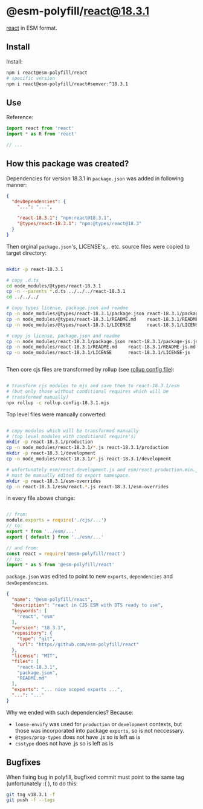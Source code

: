 # @esm-polyfill/react@18.3.1

[react](https://www.npmjs.com/package/react) in ESM format.


## Install

Install:

```sh
npm i react@esm-polyfill/react
# specific version
npm i react@esm-polyfill/react#semver:^18.3.1
```

## Use 

Reference:

```ts
import react from 'react'
import * as R from 'react'

// ...

```

## How this package was created?



Dependencies for version 18.3.1 in `package.json` was added in
following manner:

```json
{
  "devDependencies": {
    "...": "...",

    "react-18.3.1": "npm:react@18.3.1",
    "@types/react-18.3.1": "npm:@types/react@18.3"
  }
}
```


Then orginal `package.json`'s, LICENSE's,.. etc. source files 
were copied to target directory:


```sh

mkdir -p react-18.3.1

# copy .d.ts
cd node_modules/@types/react-18.3.1
cp -n --parents *.d.ts ../../../react-18.3.1
cd ../../../

# copy types license, package.json and readme
cp -n node_modules/@types/react-18.3.1/package.json react-18.3.1/package-types.json
cp -n node_modules/@types/react-18.3.1/README.md    react-18.3.1/README-types.md
cp -n node_modules/@types/react-18.3.1/LICENSE      react-18.3.1/LICENSE-types

# copy js license, package.json and readme
cp -n node_modules/react-18.3.1/package.json react-18.3.1/package-js.json
cp -n node_modules/react-18.3.1/README.md    react-18.3.1/README-js.md
cp -n node_modules/react-18.3.1/LICENSE      react-18.3.1/LICENSE-js



```

Then core cjs files are transformed by rollup
(see [rollup config file](./rollup.config-18.3.1.mjs)):


```sh

# transform cjs modules to mjs and save them to react-18.3.1/esm
# (but only those without conditional requires which will be 
# transformed manually)
npx rollup -c rollup.config-18.3.1.mjs

```

Top level files were manually converted:

```sh

# copy modules which will be transformed manually
# (top level modules with conditional require's)
mkdir -p react-18.3.1/production
cp -n node_modules/react-18.3.1/*.js react-18.3.1/production
mkdir -p react-18.3.1/development
cp -n node_modules/react-18.3.1/*.js react-18.3.1/development

# unfortunately esm/react.development.js and esm/react.production.min.js
# must be manually edited to export namespace.
mkdir -p react-18.3.1/esm-overrides
cp -n react-18.3.1/esm/react.*.js react-18.3.1/esm-overrides

```

in every file abowe change:

```js

// from:
module.exports = require('./cjs/...')
// to:
export * from '../esm/...'
export { default } from '../esm/...'

// and from:
const react = require('@esm-polyfill/react')
// to:
import * as S from '@esm-polyfill/react'

```

`package.json` was edited to point to new `exports`, `dependencies`
and `devDependencies`.

```json
{
  "name": "@esm-polyfill/react",
  "description": "react in CJS ESM with DTS ready to use",
  "keywords": [
    "react", "esm"
  ],
  "version": "18.3.1",
  "repository": {
    "type": "git",
    "url": "https//github.com/esm-polyfill/react"
  },
  "license": "MIT",
  "files": [
    "react-18.3.1",
    "package.json",
    "README.md"
  ],
  "exports": "... nice scoped exports ...",
  "...": "..."
}
```

Why we ended with such dependencies? Because:

* `loose-envify` was used for `production` or `development` 
  contexts, but those was incorporated into package `exports`,
  so is not neccessary.
* `@types/prop-types` does not have .js so is left as is
* `csstype` does not have .js so is left as is



## Bugfixes

When fixing bug in polyfill, bugfixed commit must point 
to the same tag (unfortunately :( ), to do this:

```sh
git tag v18.3.1 -f
git push -f --tags
```